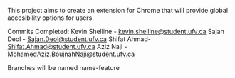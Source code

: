 This project aims to create an extension for Chrome that will provide global accesibility options for users.

Commits Completed:
Kevin Shelline - kevin.shelline@student.ufv.ca
Sajan Deol - Sajan.Deol@student.ufv.ca
Shifat Ahmad- Shifat.Ahmad@student.ufv.ca
Aziz Naji - MohamedAziz.BoujnahNaji@student.ufv.ca

Branches will be named name-feature
